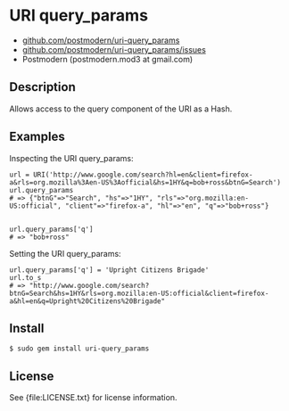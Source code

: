 # URI query_params

* [github.com/postmodern/uri-query_params](http://github.com/postmodern/uri-query_params/)
* [github.com/postmodern/uri-query_params/issues](http://github.com/postmodern/uri-query_params/issues/)
* Postmodern (postmodern.mod3 at gmail.com)

## Description

Allows access to the query component of the URI as a Hash.

## Examples

Inspecting the URI query_params:

    url = URI('http://www.google.com/search?hl=en&client=firefox-a&rls=org.mozilla%3Aen-US%3Aofficial&hs=1HY&q=bob+ross&btnG=Search')
    url.query_params
    # => {"btnG"=>"Search", "hs"=>"1HY", "rls"=>"org.mozilla:en-US:official", "client"=>"firefox-a", "hl"=>"en", "q"=>"bob+ross"}


    url.query_params['q']
    # => "bob+ross"

Setting the URI query_params:

    url.query_params['q'] = 'Upright Citizens Brigade'
    url.to_s
    # => "http://www.google.com/search?btnG=Search&hs=1HY&rls=org.mozilla:en-US:official&client=firefox-a&hl=en&q=Upright%20Citizens%20Brigade"

## Install

    $ sudo gem install uri-query_params

## License

See {file:LICENSE.txt} for license information.

